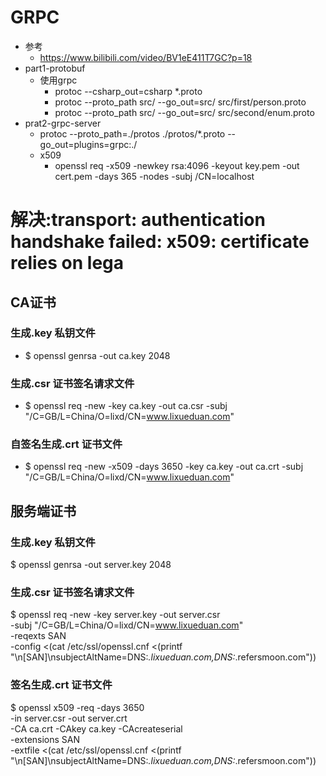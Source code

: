 # GRPC
- 参考
  - https://www.bilibili.com/video/BV1eE411T7GC?p=18
- part1-protobuf 
  - 使用grpc
    - protoc --csharp_out=csharp *.proto
    - protoc --proto_path src/ --go_out=src/ src/first/person.proto 
    - protoc --proto_path src/ --go_out=src/ src/second/enum.proto 
- prat2-grpc-server
  - protoc --proto_path=./protos ./protos/*.proto --go_out=plugins=grpc:./
  - x509
    - openssl req -x509 -newkey rsa:4096 -keyout key.pem -out cert.pem -days 365 -nodes -subj /CN=localhost


# 解决:transport: authentication handshake failed: x509: certificate relies on lega
## CA证书
### 生成.key  私钥文件
- $ openssl genrsa -out ca.key 2048
### 生成.csr 证书签名请求文件
- $ openssl req -new -key ca.key -out ca.csr  -subj "/C=GB/L=China/O=lixd/CN=www.lixueduan.com"
### 自签名生成.crt 证书文件
- $ openssl req -new -x509 -days 3650 -key ca.key -out ca.crt  -subj "/C=GB/L=China/O=lixd/CN=www.lixueduan.com"
## 服务端证书
### 生成.key  私钥文件
$ openssl genrsa -out server.key 2048

### 生成.csr 证书签名请求文件
$ openssl req -new -key server.key -out server.csr \
-subj "/C=GB/L=China/O=lixd/CN=www.lixueduan.com" \
-reqexts SAN \
-config <(cat /etc/ssl/openssl.cnf <(printf "\n[SAN]\nsubjectAltName=DNS:*.lixueduan.com,DNS:*.refersmoon.com"))

### 签名生成.crt 证书文件
$ openssl x509 -req -days 3650 \
-in server.csr -out server.crt \
-CA ca.crt -CAkey ca.key -CAcreateserial \
-extensions SAN \
-extfile <(cat /etc/ssl/openssl.cnf <(printf "\n[SAN]\nsubjectAltName=DNS:*.lixueduan.com,DNS:*.refersmoon.com"))
